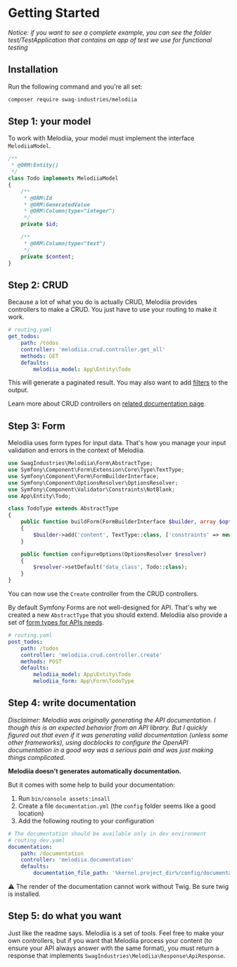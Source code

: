 Getting Started
===============

_Notice: if you want to see a complete example, you can see the folder test/TestApplication that contains an app of test we
use for functional testing_

Installation
------------

Run the following command and you're all set:

```bash
composer require swag-industries/melodiia
```

Step 1: your model
------------------

To work with Melodiia, your model must implement the interface `MelodiiaModel`.

```php
/**
 * @ORM\Entity()
 */
class Todo implements MelodiiaModel
{
    /**
     * @ORM\Id
     * @ORM\GeneratedValue
     * @ORM\Column(type="integer")
     */
    private $id;

    /**
     * @ORM\Column(type="text")
     */
    private $content;
}
```

Step 2: CRUD
------------

Because a lot of what you do is actually CRUD, Melodiia provides controllers to make a CRUD. You just have to use
your routing to make it work.

```yaml
# routing.yaml
get_todos:
    path: /todos
    controller: 'melodiia.crud.controller.get_all'
    methods: GET
    defaults:
        melodiia_model: App\Entity\Todo
```

This will generate a paginated result. You may also want to add [filters](filters.md) to the output.

Learn more about CRUD controllers on [related documentation page](crud-controllers.md).

Step 3: Form
------------

Melodiia uses form types for input data. That's how you manage your input validation and errors in the context of Melodiia.

```php
use SwagIndustries\Melodiia\Form\AbstractType;
use Symfony\Component\Form\Extension\Core\Type\TextType;
use Symfony\Component\Form\FormBuilderInterface;
use Symfony\Component\OptionsResolver\OptionsResolver;
use Symfony\Component\Validator\Constraints\NotBlank;
use App\Entity\Todo;

class TodoType extends AbstractType
{
    public function buildForm(FormBuilderInterface $builder, array $options)
    {
        $builder->add('content', TextType::class, ['constraints' => new NotBlank()]);
    }

    public function configureOptions(OptionsResolver $resolver)
    {
        $resolver->setDefault('data_class', Todo::class);
    }
}
```

You can now use the `Create` controller from the CRUD controllers.

By default Symfony Forms are not well-designed for API. That's why we created a new `AbstractType` that you should
extend. Melodiia also provide a set of [form types for APIs needs](form-types.md).

```yaml
# routing.yaml
post_todos:
    path: /todos
    controller: 'melodiia.crud.controller.create'
    methods: POST
    defaults:
        melodiia_model: App\Entity\Todo
        melodiia_form: App\Form\TodoType
```

Step 4: write documentation
---------------------------

_Disclaimer: Melodiia was originally generating the API documentation. I though this is an expected behavior from an API library.
But I quickly figured out that even if it was generating valid documentation (unless some other frameworks), using docblocks
to configure the OpenAPI documentation in a good way was a serious pain and was just making things complicated._

**Melodiia doesn't generates automatically documentation.**

But it comes with some help to build your documentation:
1. Run `bin/console assets:insall`
2. Create a file `documentation.yml` (the `config` folder seems like a good location)
2. Add the following routing to your configuration

```yaml
# The documentation should be available only in dev environment
# routing_dev.yaml
documentation:
    path: /documentation
    controller: 'melodiia.documentation'
    defaults:
        documentation_file_path: '%kernel.project_dir%/config/documentation.yaml'
```

⚠️ The render of the documentation cannot work without Twig. Be sure twig is installed.

Step 5: do what you want
------------------------

Just like the readme says. Melodiia is a set of tools. Feel free to make your own controllers, but if you want that
Melodiia process your content (to ensure your API always answer with the same format), you must return a response
that implements `SwagIndustries\Melodiia\Response\ApiResponse`.
